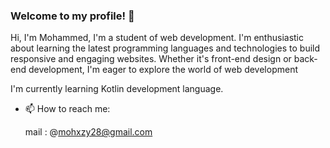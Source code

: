 ### Welcome to my profile! 👋

Hi, I'm Mohammed, I'm a student of web development.
I'm enthusiastic about learning the latest programming languages and technologies to build responsive and engaging websites. Whether it's front-end design or back-end development, I'm eager to explore the world of web development           

I'm currently learning Kotlin development language. 


- 📫 How to reach me:

  mail : @mohxzy28@gmail.com
